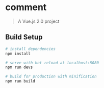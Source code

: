 # comment 

> A Vue.js 2.0 project

## Build Setup

``` bash
# install dependencies
npm install

# serve with hot reload at localhost:8080
npm run devs

# build for production with minification
npm run build
```



